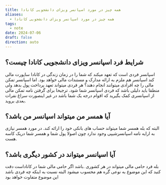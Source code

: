 ```yaml
---
title: همه چیز در مورد اسپانسر ویزای دانشجویی کانادا
aliases:
  - همه چیز در مورد اسپانسر ویزای دانشجویی کانادا
tags:
  - note
date: 2024-07-06
draft: false
direction: auto
---
```



## شرایط فرد اسپانسر ویزای دانشجویی کانادا چیست؟

اسپانسر فردی است که تعهد میکند که شما را در زمان زندگی در کانادا ساپورت مالی کند اسپانسر هم ملزم به ارائه مدارک و مستندات مالی خواهد بود. اما اسپانسر تمکن مالی را چه افرادی میتوانند انجام دهند؟ هر فردی میتواند تعهد پرداخت پول بدهد ولی منطقا باید دلیلی باشد که فردی اسپانسر شما شود. ترجیحا برای گرفتن نامه تمکن مالی از اسپانسری کمک بگیرید که اقوام درجه یک شما باشد در غیر اینصورت سراغ نفرات بعدی بروید.

## آیا همسر من میتواند اسپانسر من باشد؟

البته که بله همسر شما میتواند حساب های بانکی خود را ارائه کند. در مورد همسر نیازی به ارایه نامه اسپانسرشیپی وجود ندارد چون اصولا پول شما و همسر شما دریک کاسه هست.

## آیا اسپانسر میتواند در کشور دیگری باشد؟ 

بله فرد حامی مالی میتواند در هر کشوری .باشد اگر حامی مالی شما در کاناداست دقت کنید که این موضوع به نوعی گره هم محسوب میشود البته نسبت به اینکه چه فردی باشد این موضوع متفاوت خواهد بود
